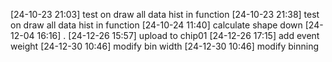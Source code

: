[24-10-23 21:03] test on draw all data hist in function
[24-10-23 21:38] test on draw all data hist in function
[24-10-24 11:40] calculate shape down
[24-12-04 16:16] .
[24-12-26 15:57] upload to chip01
[24-12-26 17:15] add event weight
[24-12-30 10:46] modify bin width
[24-12-30 10:46] modify binning
